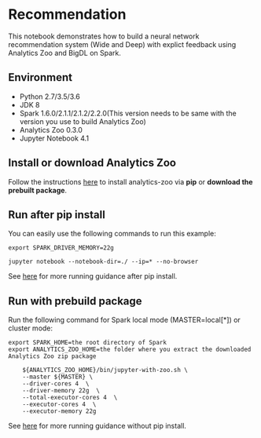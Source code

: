 # Recommendation
This notebook demonstrates how to build a neural network recommendation system (Wide and Deep) with explict feedback using Analytics Zoo and BigDL on Spark.


## Environment
* Python 2.7/3.5/3.6
* JDK 8
* Spark 1.6.0/2.1.1/2.1.2/2.2.0(This version needs to be same with the version you use to build Analytics Zoo)
* Analytics Zoo 0.3.0
* Jupyter Notebook 4.1


## Install or download Analytics Zoo
Follow the instructions [here](https://analytics-zoo.github.io/master/#PythonUserGuide/install/) to install analytics-zoo via __pip__ or __download the prebuilt package__.


## Run after pip install
You can easily use the following commands to run this example:

    export SPARK_DRIVER_MEMORY=22g

    jupyter notebook --notebook-dir=./ --ip=* --no-browser

See [here](https://analytics-zoo.github.io/master/#PythonUserGuide/run/#run-after-pip-install) for more running guidance after pip install.


## Run with prebuild package
Run the following command for Spark local mode (MASTER=local[*]) or cluster mode:

    export SPARK_HOME=the root directory of Spark
    export ANALYTICS_ZOO_HOME=the folder where you extract the downloaded Analytics Zoo zip package

```
    ${ANALYTICS_ZOO_HOME}/bin/jupyter-with-zoo.sh \
    --master ${MASTER} \
    --driver-cores 4  \
    --driver-memory 22g  \
    --total-executor-cores 4  \
    --executor-cores 4  \
    --executor-memory 22g
```

See [here](https://analytics-zoo.github.io/master/#PythonUserGuide/run/#run-without-pip-install) for more running guidance without pip install.
